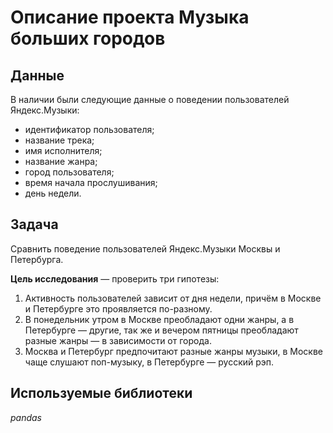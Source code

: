 # Описание проекта Музыка больших городов

## Данные

В наличии были следующие данные о поведении пользователей Яндекс.Музыки:
* идентификатор пользователя;
* название трека;  
* имя исполнителя;
* название жанра;
* город пользователя;
* время начала прослушивания;
* день недели.

## Задача

Сравнить поведение пользователей Яндекс.Музыки Москвы и Петербурга.

**Цель исследования** — проверить три гипотезы:
1. Активность пользователей зависит от дня недели, причём в Москве и Петербурге это проявляется по-разному.
2. В понедельник утром в Москве преобладают одни жанры, а в Петербурге — другие, так же и вечером пятницы преобладают разные жанры — в зависимости от города. 
3. Москва и Петербург предпочитают разные жанры музыки, в Москве чаще слушают поп-музыку, в Петербурге — русский рэп.

## Используемые библиотеки
*pandas*
